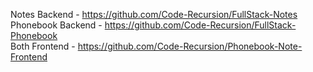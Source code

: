 Notes Backend - https://github.com/Code-Recursion/FullStack-Notes
<br/>
Phonebook Backend - https://github.com/Code-Recursion/FullStack-Phonebook
<br/>
Both Frontend - https://github.com/Code-Recursion/Phonebook-Note-Frontend
